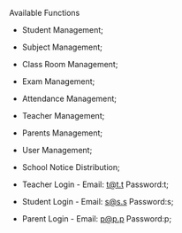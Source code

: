 

Available Functions

  * Student Management;
  * Subject Management;
  * Class Room Management;
  * Exam Management;
  * Attendance Management;
  * Teacher Management;
  * Parents Management;
  * User Management;
  * School Notice Distribution;







* Teacher Login - Email: t@t.t Password:t;
* Student Login - Email: s@s.s Password:s;
* Parent Login - Email: p@p.p Password:p;

  
